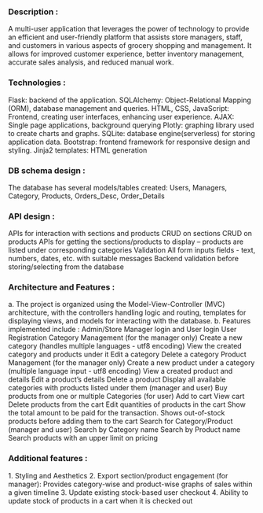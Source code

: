<h3>Description :</h3>
A multi-user application that leverages the power of technology to provide an efficient and user-friendly platform that assists store managers, staff, and customers in various aspects of grocery shopping and management. It allows for improved customer experience, better inventory management, accurate sales analysis, and reduced manual work.

<h3>Technologies :</h3>
    Flask: backend of the application.
    SQLAlchemy: Object-Relational Mapping (ORM), database management and queries.
    HTML, CSS, JavaScript: Frontend, creating user interfaces, enhancing user experience.
    AJAX: Single page applications, background querying
    Plotly: graphing library used to create charts and graphs.
    SQLite: database engine(serverless) for storing application data.
    Bootstrap: frontend framework for responsive design and styling.
    Jinja2 templates: HTML generation


<h3>DB schema design : </h3>
    The database has several models/tables created: 
    Users, Managers, Category, Products, Orders_Desc, Order_Details


<h3>API design : </h3>
    APIs for interaction with sections and products
    CRUD on sections
    CRUD on products
    APIs for getting the sections/products to display – products are listed under corresponding categories
    Validation
    All form inputs fields - text, numbers, dates, etc. with suitable messages
    Backend validation before storing/selecting from the database

<h3>Architecture and Features : </h3>
    a. The project is organized using the Model-View-Controller (MVC) architecture, with the controllers handling logic and routing, templates for displaying views, and models for interacting with the database. 
    b. Features implemented include : 
        Admin/Store Manager login and User login
        User Registration
        Category Management (for the manager only)
            Create a new category (handles multiple languages - utf8 encoding)
            View the created category and products under it
            Edit a category
            Delete a category
        Product Management (for the manager only)
            Create a new product under a category (multiple language input - utf8 encoding)
            View a created product and details
            Edit a product’s details
            Delete a product
        Display all available categories with products listed under them (manager and user)
        Buy products from one or multiple Categories (for user)
            Add to cart
            View cart
            Delete products from the cart
            Edit quantities of products in the cart
            Show the total amount to be paid for the transaction.
            Shows out-of-stock products before adding them to the cart
        Search for Category/Product (manager and user)
            Search by Category name
            Search by Product name
            Search products with an upper limit on pricing 

<h3>Additional features : </h3>
    1. Styling and Aesthetics
    2. Export section/product engagement (for manager):
    Provides category-wise and product-wise graphs of sales within a given timeline 
    3. Update existing stock-based user checkout
    4. Ability to update stock of products in a cart when it is checked out
